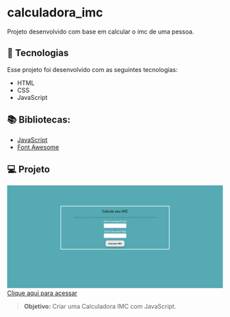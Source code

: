 # calculadora_imc
Projeto desenvolvido com base em calcular o imc de uma pessoa.

## 🚀 Tecnologias

Esse projeto foi desenvolvido com as seguintes tecnologias:
- HTML
- CSS
- JavaScript

## 📚 Bibliotecas:
- [JavaScript](https://developer.mozilla.org/pt-BR/docs/Web/JavaScript)
- [Font Awesome](https://fontawesome.com/)

## 💻 Projeto
![preview](./preview.png/)
[Clique aqui para acessar](https://calculadora-imc-alpha.vercel.app/)
> **Objetivo:** Criar uma Calculadora IMC com JavaScript.
